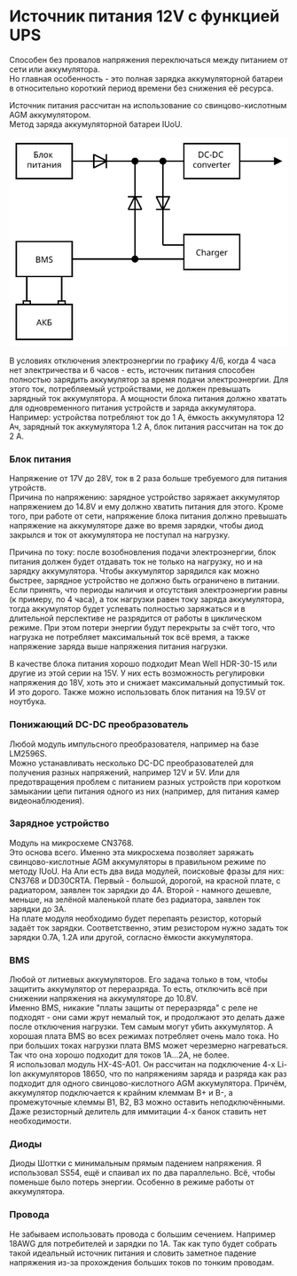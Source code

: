 # Источник питания 12V с функцией UPS
Способен без провалов напряжения переключаться между питанием от сети или аккумулятора.  
Но главная особенность - это полная зарядка аккумуляторной батареи в относительно короткий период времени без снижения её ресурса.  

Источник питания рассчитан на использование со свинцово-кислотным AGM аккумулятором.  
Метод заряда аккумуляторной батареи IUoU.  

![](circuit_diagram.svg "")  

В условиях отключения электроэнергии по графику 4/6, когда 4 часа нет электричества и 6 часов - есть, источник питания способен полностью зарядить аккумулятор за время подачи электроэнергии. Для этого ток, потребляемый устройствами, не должен превышать зарядный ток аккумулятора. А мощности блока питания должно хватать для одновременного питания устройств и заряда аккумулятора. Например: устройства потребляют ток до 1 A, ёмкость аккумулятора 12 Ач, зарядный ток аккумулятора 1.2 А, блок питания рассчитан на ток до 2 А.

### Блок питания
Напряжение от 17V до 28V, ток в 2 раза больше требуемого для питания утройств.  
Причина по напряжению: зарядное устройство заряжает аккумулятор напряжением до 14.8V и ему должно хватить питания для этого. Кроме того, при работе от сети, напряжение блока питания должно превышать напряжение на аккумуляторе даже во время зарядки, чтобы диод закрылся и ток от аккумулятора не поступал на нагрузку.  

Причина по току: после возобновления подачи электроэнергии, блок питания должен будет отдавать ток не только на нагрузку, но и на зарядку аккумулятора. Чтобы аккумулятор зарядился как можно быстрее, зарядное устройство не должно быть ограничено в питании. Если принять, что периоды наличия и отсутствия электроэнергии равны (к примеру, по 4 часа), а ток нагрузки равен току заряда аккумулятора, тогда аккумулятор будет успевать полностью заряжаться и в длительной перспективе не разрядится от работы в циклическом режиме. При этом потери энергии будут перекрыты за счёт того, что нагрузка не потребляет максимальный ток всё время, а также напряжение заряда выше напряжения питания нагрузки.  

В качестве блока питания хорошо подходит Mean Well HDR-30-15 или другие из этой серии на 15V. У них есть возможность регулировки напряжения до 18V, хоть это и снижает максимальный допустимый ток. И это дорого. Также можно использовать блок питания на 19.5V от ноутбука.  

### Понижающий DC-DC преобразователь
Любой модуль импульсного преобразователя, например на базе LM2596S.  
Можно устанавливать несколько DC-DC преобразователей для получения разных напряжений, например 12V и 5V. Или для предотвращения проблем с питанием разных устройств при коротком замыкании цепи питания одного из них (например, для питания камер видеонаблюдения).  

### Зарядное устройство
Модуль на микросхеме CN3768.  
Это основа всего. Именно эта микросхема позволяет заряжать свинцово-кислотные AGM аккумуляторы в правильном режиме по методу IUoU. На Али есть два вида модулей, поисковые фразы для них: CN3768 и DD30CRTA. Первый - большой, дорогой, на красной плате, с радиатором, заявлен ток зарядки до 4А. Второй - намного дешевле, меньше, на зелёной маленькой плате без радиатора, заявлен ток зарядки до 3А.  
На плате модуля необходимо будет перепаять резистор, который задаёт ток зарядки. Соответственно, этим резистором нужно задать ток зарядки 0.7А, 1.2А или другой, согласно ёмкости аккумулятора.

### BMS
Любой от литиевых аккумуляторов. Его задача только в том, чтобы защитить аккумулятор от переразряда. То есть, отключить всё при снижении напряжения на аккумуляторе до 10.8V.  
Именно BMS, никакие "платы защиты от переразряда" с реле не подходят - они сами жрут немалый ток, и продолжают это делать даже после отключения нагрузки. Тем самым могут убить аккумулятор. А хорошая плата BMS во всех режимах потребляет очень мало тока. Но при больших токах нагрузки плата BMS может черезмерно нагреваться. Так что она хорошо подходит для токов 1A...2A, не более.  
Я использовал модуль HX-4S-A01. Он рассчитан на подключение 4-х Li-Ion аккумуляторов 18650, что по напряжениям заряда и разряда как раз подходит для одного свинцово-кислотного AGM аккумулятора. Причём, аккумулятор подключается к крайним клеммам B+ и B-, а промежуточные клеммы B1, B2, B3 можно оставить неподключёнными. Даже резисторный делитель для иммитации 4-х банок ставить нет необходимости.  

### Диоды
Диоды Шоттки с минимальным прямым падением напряжения. Я использовал SS54, ещё и спаивал их по два параллельно. Всё, чтобы поменьше было потерь энергии. Особенно в режиме работы от аккумулятора.  

### Провода
Не забываем использовать провода с большим сечением. Например 18AWG для потребителей и зарядки по 1А. Так как тупо будет собрать такой идеальный источник питания и словить заметное падение напряжения из-за прохождения больших токов по тонким проводам.  

